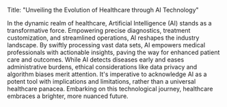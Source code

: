 Title: "Unveiling the Evolution of Healthcare through AI Technology"

In the dynamic realm of healthcare, Artificial Intelligence (AI) stands as a transformative force. Empowering precise diagnostics, treatment customization, and streamlined operations, AI reshapes the industry landscape. By swiftly processing vast data sets, AI empowers medical professionals with actionable insights, paving the way for enhanced patient care and outcomes. While AI detects diseases early and eases administrative burdens, ethical considerations like data privacy and algorithm biases merit attention. It's imperative to acknowledge AI as a potent tool with implications and limitations, rather than a universal healthcare panacea. Embarking on this technological journey, healthcare embraces a brighter, more nuanced future.